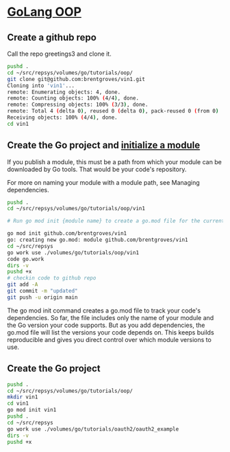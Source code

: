 # **[GoLang OOP](https://www.toptal.com/golang/golang-oop-tutorial)**

## Create a github repo

Call the repo greetings3 and clone it.

```bash
pushd .
cd ~/src/repsys/volumes/go/tutorials/oop/
git clone git@github.com:brentgroves/vin1.git
Cloning into 'vin1'...
remote: Enumerating objects: 4, done.
remote: Counting objects: 100% (4/4), done.
remote: Compressing objects: 100% (3/3), done.
remote: Total 4 (delta 0), reused 0 (delta 0), pack-reused 0 (from 0)
Receiving objects: 100% (4/4), done.
cd vin1
```

## Create the Go project and **[initialize a module](https://go.dev/ref/mod#go-mod-init)**

If you publish a module, this must be a path from which your module can be downloaded by Go tools. That would be your code's repository.

For more on naming your module with a module path, see Managing dependencies.

```bash
pushd .
cd ~/src/repsys/volumes/go/tutorials/oop/vin1

# Run go mod init {module name} to create a go.mod file for the current directory. For example go mod init github.com/brutella/dnssd 

go mod init github.com/brentgroves/vin1
go: creating new go.mod: module github.com/brentgroves/vin1
cd ~/src/repsys
go work use ./volumes/go/tutorials/oop/vin1
code go.work 
dirs -v
pushd +x
# checkin code to github repo
git add -A 
git commit -m "updated"
git push -u origin main  
```

The go mod init command creates a go.mod file to track your code's dependencies. So far, the file includes only the name of your module and the Go version your code supports. But as you add dependencies, the go.mod file will list the versions your code depends on. This keeps builds reproducible and gives you direct control over which module versions to use.

## Create the Go project

```bash
pushd .
cd ~/src/repsys/volumes/go/tutorials/oop/
mkdir vin1
cd vin1
go mod init vin1
pushd .
cd ~/src/repsys
go work use ./volumes/go/tutorials/oauth2/oauth2_example
dirs -v
pushd +x

```
